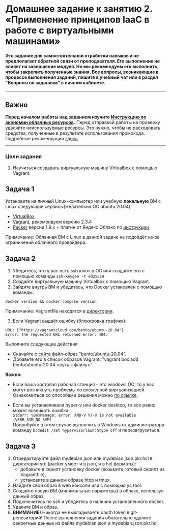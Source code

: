 
# Домашнее задание к занятию 2. «Применение принципов IaaC в работе с виртуальными машинами»

#### Это задание для самостоятельной отработки навыков и не предполагает обратной связи от преподавателя. Его выполнение не влияет на завершение модуля. Но мы рекомендуем его выполнить, чтобы закрепить полученные знания. Все вопросы, возникающие в процессе выполнения заданий, пишите в учебный чат или в раздел "Вопросы по заданиям" в личном кабинете.
---
## Важно

**Перед началом работы над заданием изучите [Инструкцию по экономии облачных ресурсов](https://github.com/netology-code/devops-materials/blob/master/cloudwork.MD).**
Перед отправкой работы на проверку удаляйте неиспользуемые ресурсы.
Это нужно, чтобы не расходовать средства, полученные в результате использования промокода.
Подробные рекомендации [здесь](https://github.com/netology-code/virt-homeworks/blob/virt-11/r/README.md).

---

### Цели задания

1. Научиться создавать виртуальную машину Virtualbox с помощью Vagrant.

   
## Задача 1
Установите на личный Linux-компьютер или учебную **локальную** ВМ с Linux следующие сервисы(желательно ОС ubuntu 20.04):

- [VirtualBox](https://www.virtualbox.org/),
- [Vagrant](https://github.com/netology-code/devops-materials), рекомендуем версию 2.3.4
- [Packer](https://github.com/netology-code/devops-materials/blob/master/README.md) версии 1.9.х + плагин от Яндекс Облако по [инструкции](https://cloud.yandex.ru/docs/tutorials/infrastructure-management/packer-quickstart)

Примечание: Облачная ВМ с Linux в данной задаче не подойдёт из-за ограничений облачного провайдера.

## Задача 2

1. Убедитесь, что у вас есть ssh ключ в ОС или создайте его с помощью команды ```ssh-keygen -t ed25519```
2. Создайте виртуальную машину Virtualbox с помощью Vagrant.
3. Зайдите внутрь ВМ и убедитесь, что Docker установлен с помощью команды:
```
docker version && docker compose version
```

Примечание: Vagrantfile находятся в [директории](https://github.com/netology-code/virt-homeworks/tree/virt-11/05-virt-02-iaac/src).

3. Если Vagrant выдаёт ошибку (блокировка трафика):
```
URL: ["https://vagrantcloud.com/bento/ubuntu-20.04"]     
Error: The requested URL returned error: 404:
```

Выполните следующие действия:

- Скачайте с [сайта](https://app.vagrantup.com/bento/boxes/ubuntu-20.04) файл-образ "bento/ubuntu-20.04".
- Добавьте его в список образов Vagrant: "vagrant box add bento/ubuntu-20.04 <путь к файлу>".

**Важно:**    
- Если ваша хостовая рабочая станция - это windows ОС, то у вас могут возникнуть проблемы со вложенной виртуализацией. Ознакомиться со cпособами решения можно [по ссылке](https://www.comss.ru/page.php?id=7726).

- Если вы устанавливали hyper-v или docker desktop, то  все равно может возникать ошибка:  
`Stderr: VBoxManage: error: AMD-V VT-X is not available (VERR_SVM_NO_SVM)`   
 Попробуйте в этом случае выполнить в Windows от администратора команду `bcdedit /set hypervisorlaunchtype off` и перезагрузиться.

## Задача 3

1. Отредактируйте файл mydebian.json или mydebian.json.pkr.hcl в директории src (packer умеет и в json, и в hcl форматы):
   - добавьте в скрипт установку docker (возьмите готовый скрипт из Vagrantfile),
   - установите в данном образе htop и tmux.
3. Найдите свой образ в web консоли или с помощью yc tool.
4. Создайте новую ВМ (минимальные параметры) в облаке, используя данный образ.
5. Подключитесь по ssh и убедитесь в наличии установленного docker.
6. Удалите ВМ и образ.
7. **ВНИМАНИЕ!** Никогда не выкладываете oauth token в git-репозиторий! После выполнения задания обязательно удалите секретные данные из файла mydebian.json и mydebian.json.pkr.hcl.
